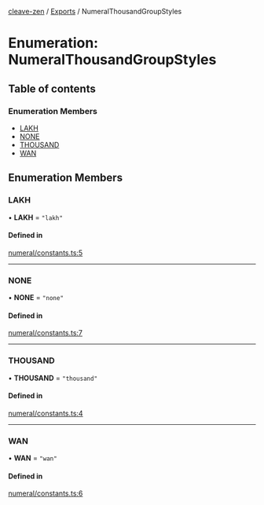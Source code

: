 [cleave-zen](../README.md) / [Exports](../modules.md) / NumeralThousandGroupStyles

# Enumeration: NumeralThousandGroupStyles

## Table of contents

### Enumeration Members

- [LAKH](NumeralThousandGroupStyles.md#lakh)
- [NONE](NumeralThousandGroupStyles.md#none)
- [THOUSAND](NumeralThousandGroupStyles.md#thousand)
- [WAN](NumeralThousandGroupStyles.md#wan)

## Enumeration Members

### LAKH

• **LAKH** = ``"lakh"``

#### Defined in

[numeral/constants.ts:5](https://github.com/nosir/cleave-zen/blob/5c91e2a/src/numeral/constants.ts#L5)

___

### NONE

• **NONE** = ``"none"``

#### Defined in

[numeral/constants.ts:7](https://github.com/nosir/cleave-zen/blob/5c91e2a/src/numeral/constants.ts#L7)

___

### THOUSAND

• **THOUSAND** = ``"thousand"``

#### Defined in

[numeral/constants.ts:4](https://github.com/nosir/cleave-zen/blob/5c91e2a/src/numeral/constants.ts#L4)

___

### WAN

• **WAN** = ``"wan"``

#### Defined in

[numeral/constants.ts:6](https://github.com/nosir/cleave-zen/blob/5c91e2a/src/numeral/constants.ts#L6)
